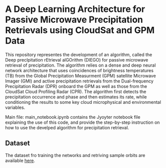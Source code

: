 # A Deep Learning Architecture for Passive Microwave Precipitation Retrievals using CloudSat and GPM Data
This repository representes the development of an algorithm, called the Deep precIpitation rEtrieval alGOrithm (DIEGO) for passive microwave retrieval of precipitation. The algorithm relies on a dense and deep neural network architecture that uses coincidences of brightness temperatures (TB) from the Global Precipitation Measurment (GPM) satellite Microwave Imager (GMI) and active precipitation retrievals from the Dual-frequency Precipitation Radar (DPR) onboard the GPM as well as those from the CloudSat Cloud Profiling Radar (CPR). The algorithm first detects the precipitation occurrence and phase and then estimates its rate, while conditioning the results to some key cloud microphysical and environmental variables.

Main file: main_notebook.ipynb contains the Jyoyter notebook file explaining the use of this code, and provide the step-by-step instruction on how to use the develped algorithm for precipitation retrieval.

## Dataset
The dataset fro training the networks and retriving sample orbits are available [here](https://drive.google.com/drive/folders/1ZX-_TfDd6dkYl3ZNfd7xfr9YHM2PO3vZ?usp=sharing).
